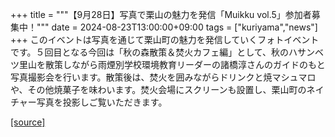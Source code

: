 +++
title = """【9月28日】写真で栗山の魅力を発信「Muikku vol.5」参加者募集中！"""
date = 2024-08-23T13:00:00+09:00
tags = ["kuriyama","news"]
+++
このイベントは写真を通じて栗山町の魅力を発信していくフォトイベントです。５回目となる今回は「秋の森散策＆焚火カフェ編」として、秋のハサンベツ里山を散策しながら雨煙別学校環境教育リーダーの諸橋淳さんのガイドのもと写真撮影会を行います。散策後は、焚火を囲みながらドリンクと焼マシュマロや、その他焼菓子を味わいます。焚火会場にスクリーンも設置し、栗山町のネイチャー写真を投影しご覧いただきます。

[[source]](https://www.town.kuriyama.hokkaido.jp/soshiki/53/28586.html)
